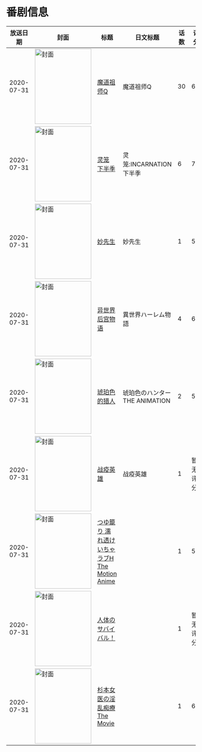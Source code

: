 # 番剧信息

|放送日期|封面|标题|日文标题|话数|评分|评分人数|
|---|---|---|---|---|---|---|
|2020-07-31|<img src="//lain.bgm.tv/pic/cover/c/72/8d/289945_7cy4A.jpg" alt="封面" style="width:150px;height:200px;object-fit:cover;">|[魔道祖师Q](https://bangumi.tv/subject/289945)|魔道祖师Q|30|6.1|32人评分|
|2020-07-31|<img src="//lain.bgm.tv/pic/cover/c/40/84/291095_I9Mmq.jpg" alt="封面" style="width:150px;height:200px;object-fit:cover;">|[灵笼 下半季](https://bangumi.tv/subject/291095)|灵笼:INCARNATION 下半季|6|7.0|1466人评分|
|2020-07-31|<img src="//lain.bgm.tv/pic/cover/c/a2/da/294657_icyc5.jpg" alt="封面" style="width:150px;height:200px;object-fit:cover;">|[妙先生](https://bangumi.tv/subject/294657)|妙先生|1|5.3|224人评分|
|2020-07-31|<img src="/img/no_icon_subject.png" alt="封面" style="width:150px;height:200px;object-fit:cover;">|[异世界后宫物语](https://bangumi.tv/subject/306659)|異世界ハーレム物語|4|6.2|396人评分|
|2020-07-31|<img src="/img/no_icon_subject.png" alt="封面" style="width:150px;height:200px;object-fit:cover;">|[琥珀色的猎人](https://bangumi.tv/subject/311532)|琥珀色のハンター THE ANIMATION|2|5.9|263人评分|
|2020-07-31|<img src="//lain.bgm.tv/pic/cover/c/d0/61/312153_2cRzr.jpg" alt="封面" style="width:150px;height:200px;object-fit:cover;">|[战疫英雄](https://bangumi.tv/subject/312153)|战疫英雄|1|暂无评分|少于10人评分|
|2020-07-31|<img src="/img/no_icon_subject.png" alt="封面" style="width:150px;height:200px;object-fit:cover;">|[つゆ籠り 濡れ透けいちゃラブH The Motion Anime](https://bangumi.tv/subject/315999)||1|5.3|14人评分|
|2020-07-31|<img src="//lain.bgm.tv/pic/cover/c/e5/47/318411_kz4kt.jpg" alt="封面" style="width:150px;height:200px;object-fit:cover;">|[人体のサバイバル！](https://bangumi.tv/subject/318411)||1|暂无评分|少于10人评分|
|2020-07-31|<img src="/img/no_icon_subject.png" alt="封面" style="width:150px;height:200px;object-fit:cover;">|[杉本女医の淫乱痴療 The Movie](https://bangumi.tv/subject/325876)||1|6.3|23人评分|
